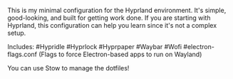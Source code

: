 This is my minimal configuration for the Hyprland environment. It's simple, good-looking, and built for getting work done.
If you are starting with Hyprland, this configuration can help you learn since it's not a complex setup.

Includes:
#Hypridle
#Hyprlock
#Hyprpaper
#Waybar
#Wofi
#electron-flags.conf (Flags to force Electron-based apps to run on Wayland)

You can use Stow to manage the dotfiles!
